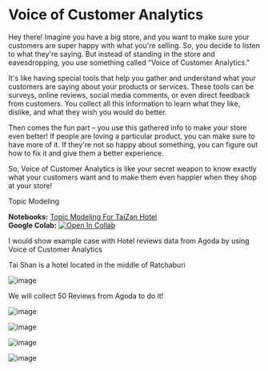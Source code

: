 # Voice of Customer Analytics

Hey there! Imagine you have a big store, and you want to make sure your customers are super happy with what you're selling. So, you decide to listen to what they're saying. But instead of standing in the store and eavesdropping, you use something called "Voice of Customer Analytics." 

It's like having special tools that help you gather and understand what your customers are saying about your products or services. These tools can be surveys, online reviews, social media comments, or even direct feedback from customers. You collect all this information to learn what they like, dislike, and what they wish you would do better.

Then comes the fun part – you use this gathered info to make your store even better! If people are loving a particular product, you can make sure to have more of it. If they're not so happy about something, you can figure out how to fix it and give them a better experience.

So, Voice of Customer Analytics is like your secret weapon to know exactly what your customers want and to make them even happier when they shop at your store!

Topic Modeling

**Notebooks:** [Topic Modeling For TaiZan Hotel](./NLP_FOR_TAIZAN_HOTEL.ipynb)  
**Google Colab:** [![Open In Collab](https://colab.research.google.com/assets/colab-badge.svg)](https://github.com/Superbom99/MADT8101-SEMINAR-IN-ADVANCED-ANALYTICS/blob/d5cab1c1f169a8b09ea4acdb16bc334a9dad3e69/Workshop%206%20-%20Voice%20of%20Customer%20Analytics/NLP_FOR_TAIZAN_HOTEL.ipynb)

I would show example case with Hotel reviews data from Agoda by using Voice of Customer Analytics

Tai Shan is a hotel located in the middle of Ratchaburi

![image](https://github.com/Superbom99/MADT8101-SEMINAR-IN-ADVANCED-ANALYTICS/assets/123863768/303ac343-9e90-42f0-8c6c-957fff090db8)

We will collect 50 Reviews from Agoda to do it!

![image](https://github.com/Superbom99/MADT8101-SEMINAR-IN-ADVANCED-ANALYTICS/assets/123863768/d95c227d-a7e5-48c9-99d0-92ef225f9a73)

![image](https://github.com/Superbom99/MADT8101-SEMINAR-IN-ADVANCED-ANALYTICS/assets/123863768/7d40a40f-0fda-4d57-a465-67a49d1ae4ed)

![image](https://github.com/Superbom99/MADT8101-SEMINAR-IN-ADVANCED-ANALYTICS/assets/123863768/e36d60ac-642b-4997-84f9-8e0d1e88e8f8)

![image](https://github.com/Superbom99/MADT8101-SEMINAR-IN-ADVANCED-ANALYTICS/assets/123863768/ed5b2185-ae3c-4f85-b1b5-d26b66b6e695)



